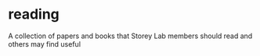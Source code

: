 # reading
A collection of papers and books that Storey Lab members should read and others may find useful

